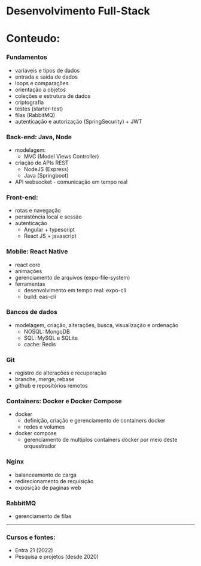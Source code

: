 # Desenvolvimento Full-Stack

# Conteudo:

### Fundamentos
- variaveis e tipos de dados
- entrada e saida de dados
- loops e comparações
- orientação a objetos
- coleções e estrutura de dados
- criptografia
- testes (starter-test)
- filas (RabbitMQ)
- autenticação e autorização (SpringSecurity) + JWT

### Back-end: Java, Node
- modelagem: 
  - MVC (Model Views Controller)
- criação de APIs REST 
  - NodeJS (Express)
  - Java (Springboot)
- API websocket - comunicação em tempo real

### Front-end:
- rotas e navegação
- persistência local e sessão
- autenticação
  - Angular + typescript
  - React JS + javascript

### Mobile: React Native
- react core
- animações
- gerenciamento de arquivos (expo-file-system)
- ferramentas
  - desenvolvimento em tempo real: expo-cli
  - build: eas-cli

### Bancos de dados
- modelagem, criação, alterações, busca, visualização e ordenação
  - NOSQL: MongoDB
  - SQL: MySQL e SQLite
  - cache: Redis

### Git
- registro de alterações e recuperação
- branche, merge, rebase
- github e repositórios remotos

### Containers: Docker e Docker Compose
- docker
  - definição, criação e gerenciamento de containers docker
  - redes e volumes
- docker compose
  - gerenciamento de multiplos containers docker por meio deste orquestrador

### Nginx
- balanceamento de carga
- redirecionamento de requisição
- exposição de paginas web

### RabbitMQ
- gerenciamento de filas

---
### Cursos e fontes: 
- Entra 21 (2022)
- Pesquisa e projetos (desde 2020)
